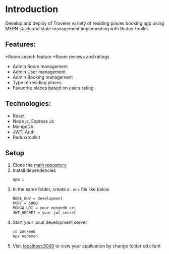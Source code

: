 # Introduction
Develop and deploy of Traveler variety of residing places booking app using MERN stack and state management implementing with Redux-toolkit.

## Features:
*Room search feature
*Room reviews and ratings
* Admin Room management
* Admin User management
* Admin Booking management
* Type of residing places
* Favuorite places based on users rating

## Technologies:
* React
* Node js, Express Js
* MongoDb
* JWT, Auth
* Redux/toolkit


## Setup
1. Clone the [main repository](https://github.com/MERN-full-stack-hotel-booking-app) 
2. Install dependencies
   ```bash
   npm i
   ```
3. In the same folder, create a `.env` file  like below
   ``` bash
   NODE_ENV = development
   PORT = 5000
   MONGO_URI = your mongodb uri
   JWT_SECRET = your jwt_secret
   ```
4. Start your local development server
   ``` bash
   cd backend
   npx nodemon
   ```
5. Visit [localhost:3000](http://localhost:3000) to view your application by change folder cd client


